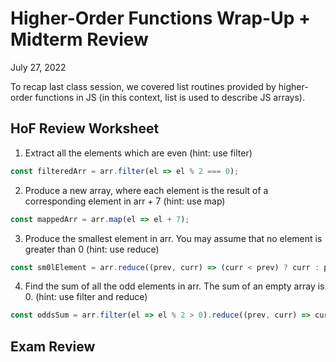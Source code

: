 # Higher-Order Functions Wrap-Up + Midterm Review
July 27, 2022

To recap last class session, we covered list routines provided by higher-order functions in JS (in this context, list is used to describe JS arrays). 

## HoF Review Worksheet

1. Extract all the elements which are even (hint: use filter)

``` javascript
const filteredArr = arr.filter(el => el % 2 === 0);
```

2. Produce a new array, where each element is the result of a corresponding element in arr + 7 (hint: use map)

``` javascript
const mappedArr = arr.map(el => el + 7);
```

3. Produce the smallest element in arr. You may assume that no element is greater than 0 (hint: use reduce)

``` javascript
const sm0lElement = arr.reduce((prev, curr) => (curr < prev) ? curr : prev);
```

4. Find the sum of all the odd elements in arr. The sum of an empty array is 0. (hint: use filter and reduce)
``` javascript
const oddsSum = arr.filter(el => el % 2 > 0).reduce((prev, curr) => curr + prev, 0);
```

## Exam Review
